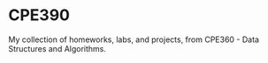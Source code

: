 # CPE390
My collection of homeworks, labs, and projects, from CPE360 - Data Structures and Algorithms.

